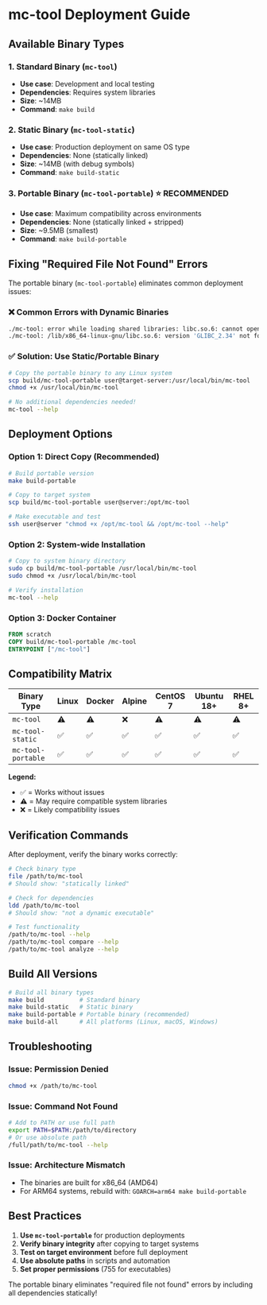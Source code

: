 # mc-tool Deployment Guide

## Available Binary Types

### 1. Standard Binary (`mc-tool`)
- **Use case**: Development and local testing
- **Dependencies**: Requires system libraries
- **Size**: ~14MB
- **Command**: `make build`

### 2. Static Binary (`mc-tool-static`)
- **Use case**: Production deployment on same OS type
- **Dependencies**: None (statically linked)
- **Size**: ~14MB (with debug symbols)
- **Command**: `make build-static`

### 3. Portable Binary (`mc-tool-portable`) ⭐ **RECOMMENDED**
- **Use case**: Maximum compatibility across environments
- **Dependencies**: None (statically linked + stripped)
- **Size**: ~9.5MB (smallest)
- **Command**: `make build-portable`

## Fixing "Required File Not Found" Errors

The portable binary (`mc-tool-portable`) eliminates common deployment issues:

### ❌ Common Errors with Dynamic Binaries
```bash
./mc-tool: error while loading shared libraries: libc.so.6: cannot open shared object file
./mc-tool: /lib/x86_64-linux-gnu/libc.so.6: version 'GLIBC_2.34' not found
```

### ✅ Solution: Use Static/Portable Binary
```bash
# Copy the portable binary to any Linux system
scp build/mc-tool-portable user@target-server:/usr/local/bin/mc-tool
chmod +x /usr/local/bin/mc-tool

# No additional dependencies needed!
mc-tool --help
```

## Deployment Options

### Option 1: Direct Copy (Recommended)
```bash
# Build portable version
make build-portable

# Copy to target system
scp build/mc-tool-portable user@server:/opt/mc-tool

# Make executable and test
ssh user@server "chmod +x /opt/mc-tool && /opt/mc-tool --help"
```

### Option 2: System-wide Installation
```bash
# Copy to system binary directory
sudo cp build/mc-tool-portable /usr/local/bin/mc-tool
sudo chmod +x /usr/local/bin/mc-tool

# Verify installation
mc-tool --help
```

### Option 3: Docker Container
```dockerfile
FROM scratch
COPY build/mc-tool-portable /mc-tool
ENTRYPOINT ["/mc-tool"]
```

## Compatibility Matrix

| Binary Type | Linux | Docker | Alpine | CentOS 7 | Ubuntu 18+ | RHEL 8+ |
|-------------|-------|--------|--------|----------|------------|---------|
| `mc-tool` | ⚠️ | ⚠️ | ❌ | ⚠️ | ⚠️ | ⚠️ |
| `mc-tool-static` | ✅ | ✅ | ✅ | ✅ | ✅ | ✅ |
| `mc-tool-portable` | ✅ | ✅ | ✅ | ✅ | ✅ | ✅ |

**Legend:**
- ✅ = Works without issues
- ⚠️ = May require compatible system libraries
- ❌ = Likely compatibility issues

## Verification Commands

After deployment, verify the binary works correctly:

```bash
# Check binary type
file /path/to/mc-tool
# Should show: "statically linked"

# Check for dependencies
ldd /path/to/mc-tool
# Should show: "not a dynamic executable"

# Test functionality
/path/to/mc-tool --help
/path/to/mc-tool compare --help
/path/to/mc-tool analyze --help
```

## Build All Versions

```bash
# Build all binary types
make build          # Standard binary
make build-static   # Static binary
make build-portable # Portable binary (recommended)
make build-all      # All platforms (Linux, macOS, Windows)
```

## Troubleshooting

### Issue: Permission Denied
```bash
chmod +x /path/to/mc-tool
```

### Issue: Command Not Found
```bash
# Add to PATH or use full path
export PATH=$PATH:/path/to/directory
# Or use absolute path
/full/path/to/mc-tool --help
```

### Issue: Architecture Mismatch
- The binaries are built for x86_64 (AMD64)
- For ARM64 systems, rebuild with: `GOARCH=arm64 make build-portable`

## Best Practices

1. **Use `mc-tool-portable`** for production deployments
2. **Verify binary integrity** after copying to target systems
3. **Test on target environment** before full deployment
4. **Use absolute paths** in scripts and automation
5. **Set proper permissions** (755 for executables)

The portable binary eliminates "required file not found" errors by including all dependencies statically!